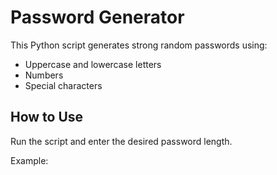 # Password Generator

This Python script generates strong random passwords using:

- Uppercase and lowercase letters
- Numbers
- Special characters

## How to Use

Run the script and enter the desired password length.

Example:

